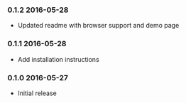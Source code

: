 ### 0.1.2 2016-05-28
* Updated readme with browser support and demo page

### 0.1.1 2016-05-28
* Add installation instructions

### 0.1.0 2016-05-27
* Initial release
